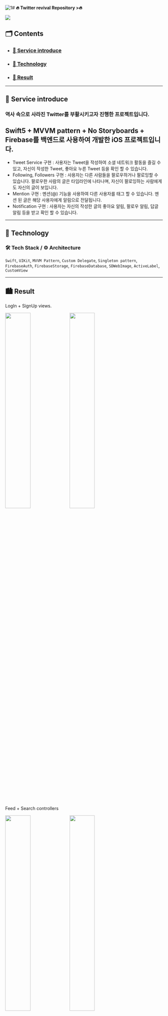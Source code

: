 ![1](https://github.com/jeonguk29/iOS_Twitter/assets/54401641/f9fd77ba-ddc7-4a69-885b-19b6e0acc13e)# <b>🔥 Twitter revival Repository >🔥</b>

<img src="https://github.com/jeonguk29/iOS_Twitter/assets/54401641/4bcc3d40-3fd3-4a19-9a58-a18bbcd3f9fe">

## <b> 🗂️ Contents </b>

-   ### <b> <a href="#0.5"> 🔗 Service introduce </a> </b>
-   ### <b> <a href="#2"> 🔗 Technology </a> </b>
-   ### <b> <a href="#3"> 🔗 Result </a> </b>

<hr>

<h2 id="0.5">
    <b>💁 Service introduce</b>
</h2>

### 역사 속으로 사라진 Twitter를 부활시키고자 진행한 프로젝트입니다.
## Swift5 + MVVM pattern +  No Storyboards + Firebase를 백엔드로 사용하여 개발한 iOS 프로젝트입니다.

-  Tweet Service 구현 : 사용자는 Tweet을 작성하여 소셜 네트워크 활동을 즐길 수 있고, 자신이 작성한 Tweet, 좋아요 누른 Tweet 등을 확인 할 수 있습니다.
-  Following, Followers 구현 : 사용자는 다른 사람들을 팔로우하거나 팔로잉할 수 있습니다. 팔로우한 사람의 글은 타임라인에 나타나며, 자신이 팔로잉하는 사람에게도 자신의 글이 보입니다.
-  Mention 구현 : 멘션(@) 기능을 사용하여 다른 사용자를 태그 할 수 있습니다. 멘션 된 글은 해당 사용자에게 알림으로 전달됩니다.
-  Notification 구현 : 사용자는 자신의 작성한 글의 좋아요 알림, 팔로우 알림, 답글 알림 등을 받고 확인 할 수 있습니다.

<hr>


<h2 id="2">🚀 Technology</h2>

### 🛠 Tech Stack / ⚙️ Architecture

`Swift`, `UIKit`, `MVVM Pattern`, `Custom Delegate`, `Singleton pattern`, `FirebaseAuth`, `FirebaseStorage`, `FirebaseDatabase`, `SDWebImage`, `ActiveLabel`, `CustomView`


<hr>

<h2 id="3">🏙 Result</h2>

LogIn + SignUp views.
<p float="left">  
<img width="40%" src="https://github.com/jeonguk29/resume/assets/54401641/89d5782d-e2c0-4e3c-b233-4afc3d1a2725">
<img width="40%" src="[https://github.com/jeonguk29/resume/assets/54401641/aae1272b-23a7-45ad-afe1-7e101313878e">
</p>


Feed + Search controllers
<p float="left">  
<img width="40%" src="https://user-images.githubusercontent.com/30336663/140635943-b4361df2-cf61-4d94-aef4-957e3f655a36.jpg">
<img width="40%" src="https://user-images.githubusercontent.com/30336663/140635950-fecd1d26-ea59-473d-8c1e-371f5cd96c13.jpg">
</p>


Notifications controller
<p float="left">  
<img width="40%" src="https://user-images.githubusercontent.com/30336663/140635943-b4361df2-cf61-4d94-aef4-957e3f655a36.jpg">
<img width="40%" src="https://user-images.githubusercontent.com/30336663/140635950-fecd1d26-ea59-473d-8c1e-371f5cd96c13.jpg">
</p>

Profile controller
<p float="left">  
<img width="40%" src="https://user-images.githubusercontent.com/30336663/140635943-b4361df2-cf61-4d94-aef4-957e3f655a36.jpg">
<img width="40%" src="https://user-images.githubusercontent.com/30336663/140635950-fecd1d26-ea59-473d-8c1e-371f5cd96c13.jpg">
</p>

Edit Profile controller
<p float="left">
<img width="40%" src="https://user-images.githubusercontent.com/30336663/140635943-b4361df2-cf61-4d94-aef4-957e3f655a36.jpg">
<img width="40%" src="https://user-images.githubusercontent.com/30336663/140635950-fecd1d26-ea59-473d-8c1e-371f5cd96c13.jpg">
</p>
